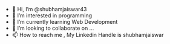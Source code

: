 - 👋 Hi, I’m @shubhamjaiswar43
- 👀 I’m interested in programming
- 🌱 I’m currently learning Web Development
- 💞️ I’m looking to collaborate on ...
- 📫 How to reach me , My Linkedin Handle is shubhamjaiswar

<!---
shubhamjaiswar43/shubhamjaiswar43 is a ✨ special ✨ repository because its `README.md` (this file) appears on your GitHub profile.
You can click the Preview link to take a look at your changes.
--->
